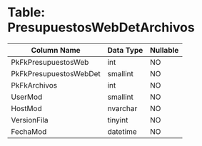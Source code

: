 # Table: PresupuestosWebDetArchivos

| Column Name | Data Type | Nullable |
|-------------|-----------|----------|
| PkFkPresupuestosWeb | int | NO |
| PkFkPresupuestosWebDet | smallint | NO |
| PkFkArchivos | int | NO |
| UserMod | smallint | NO |
| HostMod | nvarchar | NO |
| VersionFila | tinyint | NO |
| FechaMod | datetime | NO |
